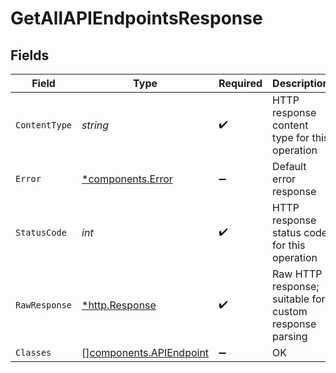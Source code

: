 # GetAllAPIEndpointsResponse


## Fields

| Field                                                              | Type                                                               | Required                                                           | Description                                                        |
| ------------------------------------------------------------------ | ------------------------------------------------------------------ | ------------------------------------------------------------------ | ------------------------------------------------------------------ |
| `ContentType`                                                      | *string*                                                           | :heavy_check_mark:                                                 | HTTP response content type for this operation                      |
| `Error`                                                            | [*components.Error](../../models/components/error.md)              | :heavy_minus_sign:                                                 | Default error response                                             |
| `StatusCode`                                                       | *int*                                                              | :heavy_check_mark:                                                 | HTTP response status code for this operation                       |
| `RawResponse`                                                      | [*http.Response](https://pkg.go.dev/net/http#Response)             | :heavy_check_mark:                                                 | Raw HTTP response; suitable for custom response parsing            |
| `Classes`                                                          | [][components.APIEndpoint](../../models/components/apiendpoint.md) | :heavy_minus_sign:                                                 | OK                                                                 |